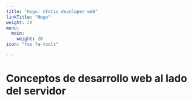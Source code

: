 ```yaml
---
title: "Hugo: static developer web"
linkTitle: "Hugo"
weight: 20
menu:
  main:
    weight: 20
icon: "fas fa-tools"

---
```

# Conceptos de desarrollo web al lado del servidor
